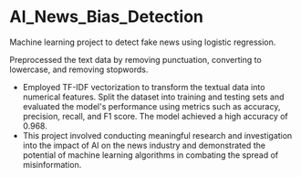 # AI_News_Bias_Detection
 Machine learning project to detect fake news using logistic regression.

Preprocessed the text data by removing punctuation, converting to lowercase, and removing stopwords. 
- Employed TF-IDF vectorization to transform the textual data into numerical features. Split the dataset into training and testing sets and evaluated the model's performance using metrics such as accuracy, precision, recall, and F1 score. The model achieved a high accuracy of 0.968.
- This project involved conducting meaningful research and investigation into the impact of AI on the news industry and demonstrated the potential of machine learning algorithms in combating the spread of misinformation.
